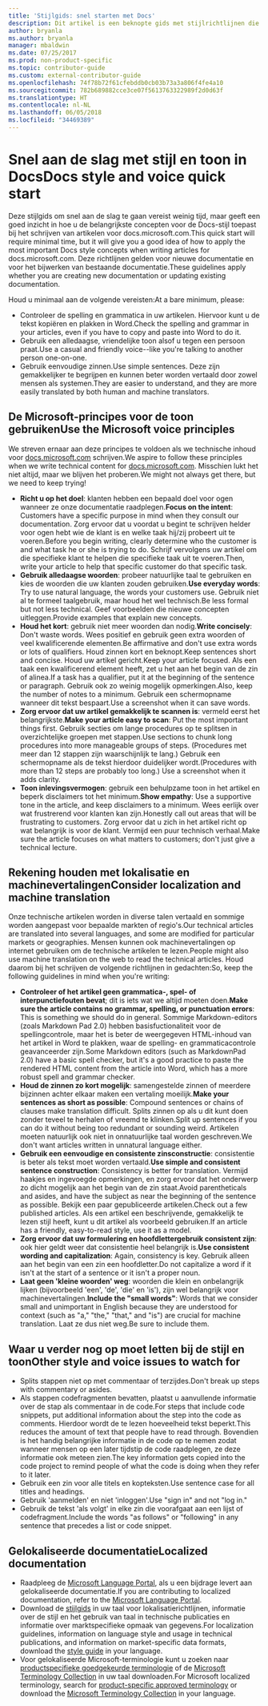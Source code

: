 ```yaml
---
title: 'Stijlgids: snel starten met Docs'
description: Dit artikel is een beknopte gids met stijlrichtlijnen die alleen de essentiële onderwerpen bevat om aan de slag te gaan met docs.microsoft.com.
author: bryanla
ms.author: bryanla
manager: mbaldwin
ms.date: 07/25/2017
ms.prod: non-product-specific
ms.topic: contributor-guide
ms.custom: external-contributor-guide
ms.openlocfilehash: 74f78b72f61cfebddb0cb03b73a3a806f4fe4a10
ms.sourcegitcommit: 782b689882cce3ce07f5613763322989f2d0d63f
ms.translationtype: HT
ms.contentlocale: nl-NL
ms.lasthandoff: 06/05/2018
ms.locfileid: "34469389"
---
```

# <a name="docs-style-and-voice-quick-start"></a><span data-ttu-id="7de4a-103">Snel aan de slag met stijl en toon in Docs</span><span class="sxs-lookup"><span data-stu-id="7de4a-103">Docs style and voice quick start</span></span>

<span data-ttu-id="7de4a-104">Deze stijlgids om snel aan de slag te gaan vereist weinig tijd, maar geeft een goed inzicht in hoe u de belangrijkste concepten voor de Docs-stijl toepast bij het schrijven van artikelen voor docs.microsoft.com.</span><span class="sxs-lookup"><span data-stu-id="7de4a-104">This quick start will require minimal time, but it will give you a good idea of how to apply the most important Docs style concepts when writing articles for docs.microsoft.com.</span></span> <span data-ttu-id="7de4a-105">Deze richtlijnen gelden voor nieuwe documentatie en voor het bijwerken van bestaande documentatie.</span><span class="sxs-lookup"><span data-stu-id="7de4a-105">These guidelines apply whether you are creating new documentation or updating existing documentation.</span></span>

<span data-ttu-id="7de4a-106">Houd u minimaal aan de volgende vereisten:</span><span class="sxs-lookup"><span data-stu-id="7de4a-106">At a bare minimum, please:</span></span>

- <span data-ttu-id="7de4a-107">Controleer de spelling en grammatica in uw artikelen. Hiervoor kunt u de tekst kopiëren en plakken in Word.</span><span class="sxs-lookup"><span data-stu-id="7de4a-107">Check the spelling and grammar in your articles, even if you have to copy and paste into Word to do it.</span></span>
- <span data-ttu-id="7de4a-108">Gebruik een alledaagse, vriendelijke toon alsof u tegen een persoon praat.</span><span class="sxs-lookup"><span data-stu-id="7de4a-108">Use a casual and friendly voice--like you're talking to another person one-on-one.</span></span>
- <span data-ttu-id="7de4a-109">Gebruik eenvoudige zinnen.</span><span class="sxs-lookup"><span data-stu-id="7de4a-109">Use simple sentences.</span></span> <span data-ttu-id="7de4a-110">Deze zijn gemakkelijker te begrijpen en kunnen beter worden vertaald door zowel mensen als systemen.</span><span class="sxs-lookup"><span data-stu-id="7de4a-110">They are easier to understand, and they are more easily translated by both human and machine translators.</span></span>

## <a name="use-the-microsoft-voice-principles"></a><span data-ttu-id="7de4a-111">De Microsoft-principes voor de toon gebruiken</span><span class="sxs-lookup"><span data-stu-id="7de4a-111">Use the Microsoft voice principles</span></span>

<span data-ttu-id="7de4a-112">We streven ernaar aan deze principes te voldoen als we technische inhoud voor [docs.microsoft.com](https://docs.microsoft.com) schrijven.</span><span class="sxs-lookup"><span data-stu-id="7de4a-112">We aspire to follow these principles when we write technical content for [docs.microsoft.com](https://docs.microsoft.com).</span></span> <span data-ttu-id="7de4a-113">Misschien lukt het niet altijd, maar we blijven het proberen.</span><span class="sxs-lookup"><span data-stu-id="7de4a-113">We might not always get there, but we need to keep trying!</span></span>

- <span data-ttu-id="7de4a-114">**Richt u op het doel**: klanten hebben een bepaald doel voor ogen wanneer ze onze documentatie raadplegen.</span><span class="sxs-lookup"><span data-stu-id="7de4a-114">**Focus on the intent**: Customers have a specific purpose in mind when they consult our documentation.</span></span> <span data-ttu-id="7de4a-115">Zorg ervoor dat u voordat u begint te schrijven helder voor ogen hebt wie de klant is en welke taak hij/zij probeert uit te voeren.</span><span class="sxs-lookup"><span data-stu-id="7de4a-115">Before you begin writing, clearly determine who the customer is and what task he or she is trying to do.</span></span> <span data-ttu-id="7de4a-116">Schrijf vervolgens uw artikel om die specifieke klant te helpen die specifieke taak uit te voeren.</span><span class="sxs-lookup"><span data-stu-id="7de4a-116">Then, write your article to help that specific customer do that specific task.</span></span>
- <span data-ttu-id="7de4a-117">**Gebruik alledaagse woorden**: probeer natuurlijke taal te gebruiken en kies de woorden die uw klanten zouden gebruiken.</span><span class="sxs-lookup"><span data-stu-id="7de4a-117">**Use everyday words**: Try to use natural language, the words your customers use.</span></span> <span data-ttu-id="7de4a-118">Gebruik niet al te formeel taalgebruik, maar houd het wel technisch.</span><span class="sxs-lookup"><span data-stu-id="7de4a-118">Be less formal but not less technical.</span></span> <span data-ttu-id="7de4a-119">Geef voorbeelden die nieuwe concepten uitleggen.</span><span class="sxs-lookup"><span data-stu-id="7de4a-119">Provide examples that explain new concepts.</span></span>
- <span data-ttu-id="7de4a-120">**Houd het kort**: gebruik niet meer woorden dan nodig.</span><span class="sxs-lookup"><span data-stu-id="7de4a-120">**Write concisely**: Don't waste words.</span></span> <span data-ttu-id="7de4a-121">Wees positief en gebruik geen extra woorden of veel kwalificerende elementen.</span><span class="sxs-lookup"><span data-stu-id="7de4a-121">Be affirmative and don't use extra words or lots of qualifiers.</span></span> <span data-ttu-id="7de4a-122">Houd zinnen kort en beknopt.</span><span class="sxs-lookup"><span data-stu-id="7de4a-122">Keep sentences short and concise.</span></span> <span data-ttu-id="7de4a-123">Houd uw artikel gericht.</span><span class="sxs-lookup"><span data-stu-id="7de4a-123">Keep your article focused.</span></span> <span data-ttu-id="7de4a-124">Als een taak een kwalificerend element heeft, zet u het aan het begin van de zin of alinea.</span><span class="sxs-lookup"><span data-stu-id="7de4a-124">If a task has a qualifier, put it at the beginning of the sentence or paragraph.</span></span> <span data-ttu-id="7de4a-125">Gebruik ook zo weinig mogelijk opmerkingen.</span><span class="sxs-lookup"><span data-stu-id="7de4a-125">Also, keep the number of notes to a minimum.</span></span> <span data-ttu-id="7de4a-126">Gebruik een schermopname wanneer dit tekst bespaart.</span><span class="sxs-lookup"><span data-stu-id="7de4a-126">Use a screenshot when it can save words.</span></span>
- <span data-ttu-id="7de4a-127">**Zorg ervoor dat uw artikel gemakkelijk te scannen is**: vermeld eerst het belangrijkste.</span><span class="sxs-lookup"><span data-stu-id="7de4a-127">**Make your article easy to scan**: Put the most important things first.</span></span> <span data-ttu-id="7de4a-128">Gebruik secties om lange procedures op te splitsen in overzichtelijke groepen met stappen.</span><span class="sxs-lookup"><span data-stu-id="7de4a-128">Use sections to chunk long procedures into more manageable groups of steps.</span></span> <span data-ttu-id="7de4a-129">(Procedures met meer dan 12 stappen zijn waarschijnlijk te lang.) Gebruik een schermopname als de tekst hierdoor duidelijker wordt.</span><span class="sxs-lookup"><span data-stu-id="7de4a-129">(Procedures with more than 12 steps are probably too long.) Use a screenshot when it adds clarity.</span></span>
- <span data-ttu-id="7de4a-130">**Toon inlevingsvermogen**: gebruik een behulpzame toon in het artikel en beperk disclaimers tot het minimum.</span><span class="sxs-lookup"><span data-stu-id="7de4a-130">**Show empathy**: Use a supportive tone in the article, and keep disclaimers to a minimum.</span></span> <span data-ttu-id="7de4a-131">Wees eerlijk over wat frustrerend voor klanten kan zijn.</span><span class="sxs-lookup"><span data-stu-id="7de4a-131">Honestly call out areas that will be frustrating to customers.</span></span> <span data-ttu-id="7de4a-132">Zorg ervoor dat u zich in het artikel richt op wat belangrijk is voor de klant. Vermijd een puur technisch verhaal.</span><span class="sxs-lookup"><span data-stu-id="7de4a-132">Make sure the article focuses on what matters to customers; don't just give a technical lecture.</span></span>

## <a name="consider-localization-and-machine-translation"></a><span data-ttu-id="7de4a-133">Rekening houden met lokalisatie en machinevertalingen</span><span class="sxs-lookup"><span data-stu-id="7de4a-133">Consider localization and machine translation</span></span>

<span data-ttu-id="7de4a-134">Onze technische artikelen worden in diverse talen vertaald en sommige worden aangepast voor bepaalde markten of regio's.</span><span class="sxs-lookup"><span data-stu-id="7de4a-134">Our technical articles are translated into several languages, and some are modified for particular markets or geographies.</span></span> <span data-ttu-id="7de4a-135">Mensen kunnen ook machinevertalingen op internet gebruiken om de technische artikelen te lezen.</span><span class="sxs-lookup"><span data-stu-id="7de4a-135">People might also use machine translation on the web to read the technical articles.</span></span> <span data-ttu-id="7de4a-136">Houd daarom bij het schrijven de volgende richtlijnen in gedachten:</span><span class="sxs-lookup"><span data-stu-id="7de4a-136">So, keep the following guidelines in mind when you're writing:</span></span>

- <span data-ttu-id="7de4a-137">**Controleer of het artikel geen grammatica-, spel- of interpunctiefouten bevat**; dit is iets wat we altijd moeten doen.</span><span class="sxs-lookup"><span data-stu-id="7de4a-137">**Make sure the article contains no grammar, spelling, or punctuation errors**: This is something we should do in general.</span></span> <span data-ttu-id="7de4a-138">Sommige Markdown-editors (zoals Markdown Pad 2.0) hebben basisfuctionaliteit voor de spellingcontrole, maar het is beter de weergegeven HTML-inhoud van het artikel in Word te plakken, waar de spelling- en grammaticacontrole geavanceerder zijn.</span><span class="sxs-lookup"><span data-stu-id="7de4a-138">Some Markdown editors (such as MarkdownPad 2.0) have a basic spell checker, but it's a good practice to paste the rendered HTML content from the article into Word, which has a more robust spell and grammar checker.</span></span>
- <span data-ttu-id="7de4a-139">**Houd de zinnen zo kort mogelijk**: samengestelde zinnen of meerdere bijzinnen achter elkaar maken een vertaling moeilijk.</span><span class="sxs-lookup"><span data-stu-id="7de4a-139">**Make your sentences as short as possible**: Compound sentences or chains of clauses make translation difficult.</span></span> <span data-ttu-id="7de4a-140">Splits zinnen op als u dit kunt doen zonder teveel te herhalen of vreemd te klinken.</span><span class="sxs-lookup"><span data-stu-id="7de4a-140">Split up sentences if you can do it without being too redundant or sounding weird.</span></span> <span data-ttu-id="7de4a-141">Artikelen moeten natuurlijk ook niet in onnatuurlijke taal worden geschreven.</span><span class="sxs-lookup"><span data-stu-id="7de4a-141">We don't want articles written in unnatural language either.</span></span>
- <span data-ttu-id="7de4a-142">**Gebruik een eenvoudige en consistente zinsconstructie**: consistentie is beter als tekst moet worden vertaald.</span><span class="sxs-lookup"><span data-stu-id="7de4a-142">**Use simple and consistent sentence construction**: Consistency is better for translation.</span></span> <span data-ttu-id="7de4a-143">Vermijd haakjes en ingevoegde opmerkingen, en zorg ervoor dat het onderwerp zo dicht mogelijk aan het begin van de zin staat.</span><span class="sxs-lookup"><span data-stu-id="7de4a-143">Avoid parentheticals and asides, and have the subject as near the beginning of the sentence as possible.</span></span> <span data-ttu-id="7de4a-144">Bekijk een paar gepubliceerde artikelen.</span><span class="sxs-lookup"><span data-stu-id="7de4a-144">Check out a few published articles.</span></span> <span data-ttu-id="7de4a-145">Als een artikel een beschrijvende, gemakkelijk te lezen stijl heeft, kunt u dit artikel als voorbeeld gebruiken.</span><span class="sxs-lookup"><span data-stu-id="7de4a-145">If an article has a friendly, easy-to-read style, use it as a model.</span></span>
- <span data-ttu-id="7de4a-146">**Zorg ervoor dat uw formulering en hoofdlettergebruik consistent zijn**: ook hier geldt weer dat consistentie heel belangrijk is.</span><span class="sxs-lookup"><span data-stu-id="7de4a-146">**Use consistent wording and capitalization**: Again, consistency is key.</span></span> <span data-ttu-id="7de4a-147">Gebruik alleen aan het begin van een zin een hoofdletter.</span><span class="sxs-lookup"><span data-stu-id="7de4a-147">Do not capitalize a word if it isn't at the start of a sentence or it isn't a proper noun.</span></span>
- <span data-ttu-id="7de4a-148">**Laat geen 'kleine woorden' weg**: woorden die klein en onbelangrijk lijken (bijvoorbeeld 'een', 'de', 'die' en 'is'), zijn wel belangrijk voor machinevertalingen.</span><span class="sxs-lookup"><span data-stu-id="7de4a-148">**Include the "small words"**: Words that we consider small and unimportant in English because they are understood for context (such as "a," "the," "that," and "is") are crucial for machine translation.</span></span> <span data-ttu-id="7de4a-149">Laat ze dus niet weg.</span><span class="sxs-lookup"><span data-stu-id="7de4a-149">Be sure to include them.</span></span>

## <a name="other-style-and-voice-issues-to-watch-for"></a><span data-ttu-id="7de4a-150">Waar u verder nog op moet letten bij de stijl en toon</span><span class="sxs-lookup"><span data-stu-id="7de4a-150">Other style and voice issues to watch for</span></span>

- <span data-ttu-id="7de4a-151">Splits stappen niet op met commentaar of terzijdes.</span><span class="sxs-lookup"><span data-stu-id="7de4a-151">Don't break up steps with commentary or asides.</span></span>
- <span data-ttu-id="7de4a-152">Als stappen codefragmenten bevatten, plaatst u aanvullende informatie over de stap als commentaar in de code.</span><span class="sxs-lookup"><span data-stu-id="7de4a-152">For steps that include code snippets, put additional information about the step into the code as comments.</span></span> <span data-ttu-id="7de4a-153">Hierdoor wordt de te lezen hoeveelheid tekst beperkt.</span><span class="sxs-lookup"><span data-stu-id="7de4a-153">This reduces the amount of text that people have to read through.</span></span> <span data-ttu-id="7de4a-154">Bovendien is het handig belangrijke informatie in de code op te nemen zodat wanneer mensen op een later tijdstip de code raadplegen, ze deze informatie ook meteen zien.</span><span class="sxs-lookup"><span data-stu-id="7de4a-154">The key information gets copied into the code project to remind people of what the code is doing when they refer to it later.</span></span>
- <span data-ttu-id="7de4a-155">Gebruik een zin voor alle titels en kopteksten.</span><span class="sxs-lookup"><span data-stu-id="7de4a-155">Use sentence case for all titles and headings.</span></span>
- <span data-ttu-id="7de4a-156">Gebruik 'aanmelden' en niet 'inloggen'.</span><span class="sxs-lookup"><span data-stu-id="7de4a-156">Use "sign in" and not "log in."</span></span>
- <span data-ttu-id="7de4a-157">Gebruik de tekst 'als volgt' in elke zin die voorafgaat aan een lijst of codefragment.</span><span class="sxs-lookup"><span data-stu-id="7de4a-157">Include the words "as follows" or "following" in any sentence that precedes a list or code snippet.</span></span>

## <a name="localized-documentation"></a><span data-ttu-id="7de4a-158">Gelokaliseerde documentatie</span><span class="sxs-lookup"><span data-stu-id="7de4a-158">Localized documentation</span></span>

- <span data-ttu-id="7de4a-159">Raadpleeg de [Microsoft Language Portal](https://www.microsoft.com/Language/Default.aspx), als u een bijdrage levert aan gelokaliseerde documentatie.</span><span class="sxs-lookup"><span data-stu-id="7de4a-159">If you are contributing to localized documentation, refer to the [Microsoft Language Portal](https://www.microsoft.com/Language/Default.aspx).</span></span>
- <span data-ttu-id="7de4a-160">Download de [stijlgids](https://www.microsoft.com/Language/StyleGuides.aspx) in uw taal voor lokalisatierichtlijnen, informatie over de stijl en het gebruik van taal in technische publicaties en informatie over marktspecifieke opmaak van gegevens.</span><span class="sxs-lookup"><span data-stu-id="7de4a-160">For localization guidelines, information on language style and usage in technical publications, and information on market-specific data formats, download the [style guide](https://www.microsoft.com/Language/StyleGuides.aspx) in your language.</span></span>
- <span data-ttu-id="7de4a-161">Voor gelokaliseerde Microsoft-terminologie kunt u zoeken naar [productspecifieke goedgekeurde terminologie](https://www.microsoft.com/Language/Search.aspx) of de [Microsoft Terminology Collection](https://www.microsoft.com/Language/Terminology.aspx) in uw taal downloaden.</span><span class="sxs-lookup"><span data-stu-id="7de4a-161">For Microsoft localized terminology, search for [product-specific approved terminology](https://www.microsoft.com/Language/Search.aspx) or download the [Microsoft Terminology Collection](https://www.microsoft.com/Language/Terminology.aspx) in your language.</span></span>
